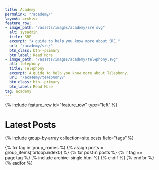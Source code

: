 ```yaml
---
title: Academy
permalink: "/academy/"
layout: archive
feature_row:
- image_path: "/assets/images/academy/sre.svg"
  alt: sysadmin
  title: SRE
  excerpt: "A guide to help you know more about SRE."
  url: "/academy/sre/"
  btn_class: btn--primary
  btn_label: Read More
- image_path: "/assets/images/academy/telephony.svg"
  alt: telephony
  title: Telephony
  excerpt: A guide to help you know more about Telephony.
  url: "/academy/telephony/"
  btn_class: btn--primary
  btn_label: Read More
tag: academy
---
```


{% include feature_row id="feature_row" type="left" %}

# Latest Posts

{% include group-by-array collection=site.posts field="tags" %}

{% for tag in group_names %}
  {% assign posts = group_items[forloop.index0] %}
  {% for post in posts %}
    {% if tag == page.tag %}
      {% include archive-single.html %}
    {% endif %}
  {% endfor %}
{% endfor %}
